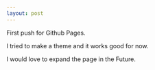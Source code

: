 ```yaml
---
layout: post
---
```

First push for Github Pages.

I tried to make a theme and it works good for now.

I would love to expand the page in the Future.